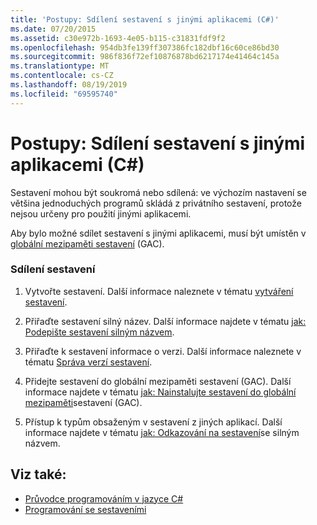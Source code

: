 ```yaml
---
title: 'Postupy: Sdílení sestavení s jinými aplikacemi (C#)'
ms.date: 07/20/2015
ms.assetid: c30e972b-1693-4e05-b115-c31831fdf9f2
ms.openlocfilehash: 954db3fe139ff307386fc182dbf16c60ce86bd30
ms.sourcegitcommit: 986f836f72ef10876878bd6217174e41464c145a
ms.translationtype: MT
ms.contentlocale: cs-CZ
ms.lasthandoff: 08/19/2019
ms.locfileid: "69595740"
---
```

# <a name="how-to-share-an-assembly-with-other-applications-c"></a>Postupy: Sdílení sestavení s jinými aplikacemi (C#)
Sestavení mohou být soukromá nebo sdílená: ve výchozím nastavení se většina jednoduchých programů skládá z privátního sestavení, protože nejsou určeny pro použití jinými aplikacemi.  
  
 Aby bylo možné sdílet sestavení s jinými aplikacemi, musí být umístěn v [globální mezipaměti sestavení](../../../../framework/app-domains/gac.md) (GAC).  
  
### <a name="sharing-an-assembly"></a>Sdílení sestavení  
  
1. Vytvořte sestavení. Další informace naleznete v tématu [vytváření sestavení](../../../../framework/app-domains/create-assemblies.md).  
  
2. Přiřaďte sestavení silný název. Další informace najdete v tématu [jak: Podepište sestavení silným názvem](../../../../framework/app-domains/how-to-sign-an-assembly-with-a-strong-name.md).  
  
3. Přiřaďte k sestavení informace o verzi. Další informace naleznete v tématu [Správa verzí sestavení](../../../../framework/app-domains/assembly-versioning.md).  
  
4. Přidejte sestavení do globální mezipaměti sestavení (GAC). Další informace najdete v tématu [jak: Nainstalujte sestavení do globální mezipaměti](../../../../framework/app-domains/how-to-install-an-assembly-into-the-gac.md)sestavení (GAC).  
  
5. Přístup k typům obsaženým v sestavení z jiných aplikací. Další informace najdete v tématu [jak: Odkazování na sestavení](../../../../framework/app-domains/how-to-reference-a-strong-named-assembly.md)se silným názvem.  
  
## <a name="see-also"></a>Viz také:

- [Průvodce programováním v jazyce C#](../../index.md)
- [Programování se sestaveními](../../../../framework/app-domains/programming-with-assemblies.md)

